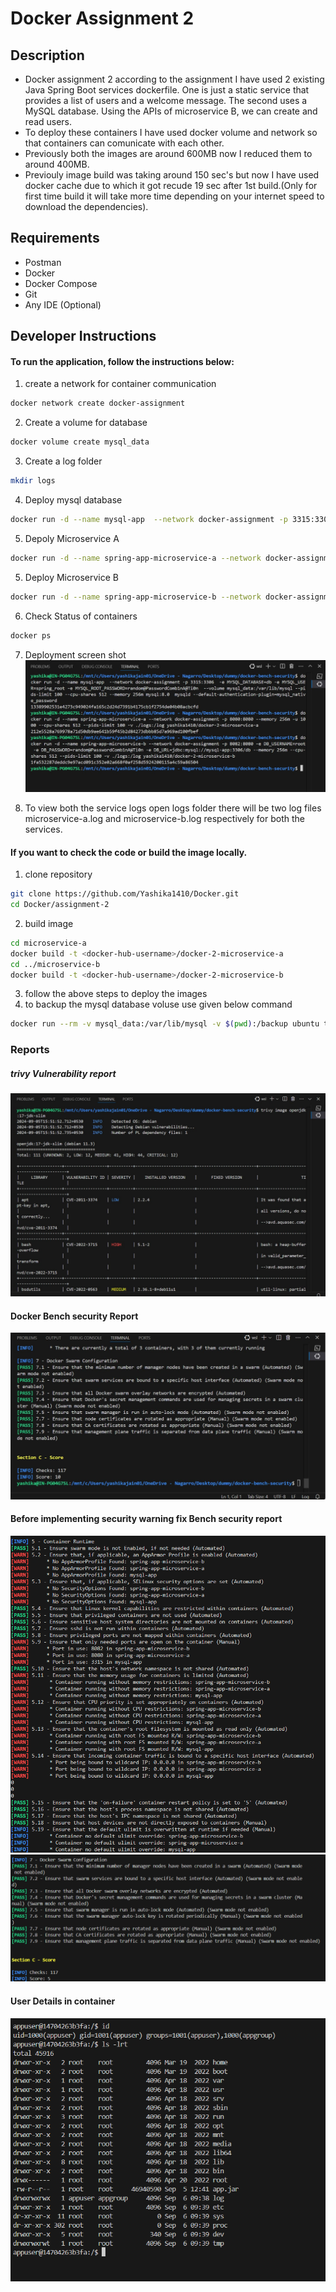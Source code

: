 # Docker Assignment 2

## Description
* Docker assignment 2 according to the assignment I have used 2 existing Java Spring Boot services dockerfile. One is just a static service that provides a list of users and a welcome message. The second uses a MySQL database. Using the APIs of microservice B, we can create and read users.
* To deploy these containers I have used docker volume and network so that containers can comunicate with each other.
* Previously both the images are around 600MB now I reduced them to around 400MB.
* Previouly image build was taking around 150 sec's but now I have used docker cache due to which it got recude 19 sec after 1st build.(Only for first time build it will take more time depending on your internet speed to download the dependencies).

## Requirements
- Postman
- Docker
- Docker Compose
- Git
- Any IDE (Optional)


## Developer Instructions
#### To run the application, follow the instructions below:

1. create a network for container communication
```bash
docker network create docker-assignment
```
2. Create a volume for database
```bash
docker volume create mysql_data
```
3. Create a log folder
```bash
mkdir logs
```
4. Deploy mysql database
```bash
docker run -d --name mysql-app  --network docker-assignment -p 3315:3306  -e MYSQL_DATABASE=db -e MYSQL_USER=spring_root -e MYSQL_ROOT_PASSWORD=random@PasswordComb1nA@Ti0n  --volume mysql_data:/var/lib/mysql --pids-limit 100 --cpu-shares 512 --memory 256m mysql:8.0  mysqld --default-authentication-plugin=mysql_native_password
```
5. Depoly Microservice A
```bash
docker run -d --name spring-app-microservice-a --network docker-assignment -p 8080:8080 --memory 256m -u 1000 --cpu-shares 512 --pids-limit 100 -v ./logs:/log yashika1410/docker-2-microservice-a
```

5. Deploy Microservice B
```bash
docker run -d --name spring-app-microservice-b --network docker-assignment -p 8082:8080 -e DB_USERNAME=root -e DB_PASSWORD=random@PasswordComb1nA@Ti0n -e DB_URL=jdbc:mysql://mysql-app:3306/db --memory 256m --cpu-shares 512 --pids-limit 100 -v ./logs:/log yashika1410/docker-2-microservice-b
```

6. Check Status of containers
```bash
docker ps
```
7. Deployment screen shot
![Deployment Screen Shot](./images/5.jpeg)

8. To view both the service logs open logs folder there will be two log files microservice-a.log and microservice-b.log respectively for both the services.


#### If you want to check the code or build the image locally.
1. clone repository

```bash
git clone https://github.com/Yashika1410/Docker.git
cd Docker/assignment-2
```
2. build image
```bash
cd microservice-a
docker build -t <docker-hub-username>/docker-2-microservice-a
cd ../microservice-b
docker build -t <docker-hub-username>/docker-2-microservice-b
```
3. follow the above steps to deploy the images 
4. to backup the mysql database voluse use given below command
```bash
docker run --rm -v mysql_data:/var/lib/mysql -v $(pwd):/backup ubuntu tar czvf /backup/mysql_data_backup.tar.gz -C /var/lib/mysql .
```

### Reports
##### trivy Vulnerability report
![Vulnerability report](./images/1.jpeg)
#### Docker Bench security Report
![Docker Bench security Report](./images/2.PNG)
#### Before implementing security warning fix Bench security report
![Warnings of OLD Docker Bench security Report](./images/3.PNG)
![OLD Docker Bench security Report](./images/4.PNG)
#### User Details in container
![User Details](./images/6.PNG)
